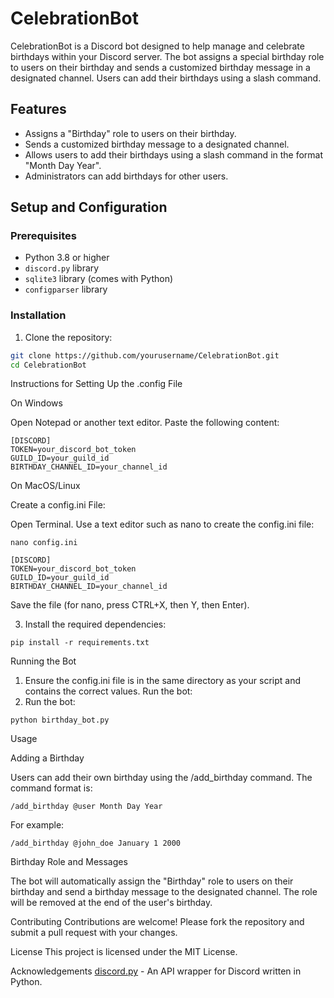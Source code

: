 # CelebrationBot

CelebrationBot is a Discord bot designed to help manage and celebrate birthdays within your Discord server. The bot assigns a special birthday role to users on their birthday and sends a customized birthday message in a designated channel. Users can add their birthdays using a slash command.

## Features

- Assigns a "Birthday" role to users on their birthday.
- Sends a customized birthday message to a designated channel.
- Allows users to add their birthdays using a slash command in the format "Month Day Year".
- Administrators can add birthdays for other users.

## Setup and Configuration

### Prerequisites

- Python 3.8 or higher
- `discord.py` library
- `sqlite3` library (comes with Python)
- `configparser` library

### Installation 

1. Clone the repository:

```bash
git clone https://github.com/yourusername/CelebrationBot.git
cd CelebrationBot
```

Instructions for Setting Up the .config File

On Windows

Open Notepad or another text editor.
Paste the following content:
```
[DISCORD]
TOKEN=your_discord_bot_token
GUILD_ID=your_guild_id
BIRTHDAY_CHANNEL_ID=your_channel_id
```

On MacOS/Linux

Create a config.ini File:

Open Terminal.
Use a text editor such as nano to create the config.ini file:

``` 
nano config.ini
```
```
[DISCORD]
TOKEN=your_discord_bot_token
GUILD_ID=your_guild_id
BIRTHDAY_CHANNEL_ID=your_channel_id
```
Save the file (for nano, press CTRL+X, then Y, then Enter).


3. Install the required dependencies:

```
pip install -r requirements.txt
```

Running the Bot

1. Ensure the config.ini file is in the same directory as your script and contains the correct values.
Run the bot:
2. Run the bot:
```
python birthday_bot.py
```
Usage

Adding a Birthday

Users can add their own birthday using the /add_birthday command. The command format is:

```
/add_birthday @user Month Day Year
```
For example:

```
/add_birthday @john_doe January 1 2000
```

Birthday Role and Messages

The bot will automatically assign the "Birthday" role to users on their birthday and send a birthday message to the designated channel. The role will be removed at the end of the user's birthday.

Contributing
Contributions are welcome! Please fork the repository and submit a pull request with your changes.

License
This project is licensed under the MIT License.

Acknowledgements
[discord.py](https://github.com/Rapptz/discord.py) - An API wrapper for Discord written in Python.














